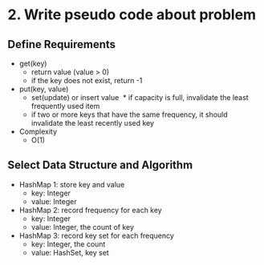 # 2. Write pseudo code about problem

## Define Requirements

* get(key)
  * return value (value > 0)
  * if the key does not exist, return -1
* put(key, value)
  * set(update) or insert value
  * if capacity is full, invalidate the least frequently used item
  * if two or more keys that have the same frequency, it should invalidate the least recently used key
* Complexity
  * O(1)

## Select Data Structure and Algorithm

* HashMap 1: store key and value
  * key: Integer
  * value: Integer
* HashMap 2: record frequency for each key
  * key: Integer
  * value: Integer, the count of key
* HashMap 3: record key set for each frequency
  * key: Integer, the count
  * value: HashSet, key set

## 

